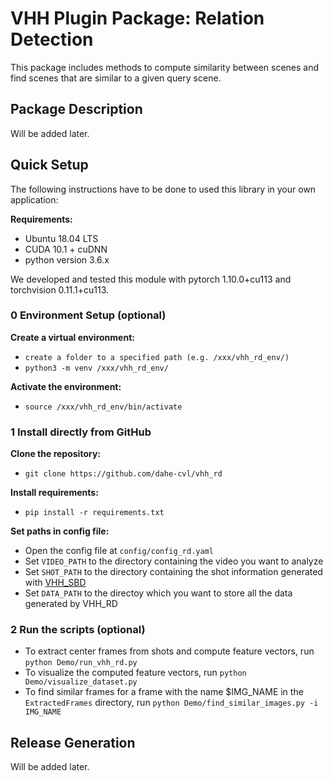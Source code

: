 # VHH Plugin Package: Relation Detection
This package includes methods to compute similarity between scenes and find scenes that are similar to a given query scene.

## Package Description
Will be added later.
    

## Quick Setup

The following instructions have to be done to used this library in your own application:

**Requirements:**

   * Ubuntu 18.04 LTS
   * CUDA 10.1 + cuDNN
   * python version 3.6.x

We developed and tested this module with pytorch 1.10.0+cu113 and torchvision 0.11.1+cu113.
   
### 0 Environment Setup (optional)

**Create a virtual environment:**

   * ```create a folder to a specified path (e.g. /xxx/vhh_rd_env/)```
   * ```python3 -m venv /xxx/vhh_rd_env/```

**Activate the environment:**

   * ```source /xxx/vhh_rd_env/bin/activate```

### 1 Install directly from GitHub

**Clone the repository:**

   * ```git clone https://github.com/dahe-cvl/vhh_rd```

**Install requirements:**

   * ```pip install -r requirements.txt```

**Set paths in config file:**

  * Open the config file at ```config/config_rd.yaml```
  * Set ```VIDEO_PATH``` to the directory containing the video you want to analyze
  * Set ```SHOT_PATH``` to the directory containing the shot information generated with [VHH_SBD](https://github.com/dahe-cvl/vhh_sbd) 
  * Set ```DATA_PATH``` to the directoy which you want to store all the data generated by VHH_RD

### 2 Run the scripts (optional)

  * To extract center frames from shots and compute feature vectors, run ```python Demo/run_vhh_rd.py```
  * To visualize the computed feature vectors, run ```python Demo/visualize_dataset.py```
  * To find similar frames for a frame with the name $IMG_NAME in the ```ExtractedFrames``` directory, run ```python Demo/find_similar_images.py -i IMG_NAME```

## Release Generation
Will be added later.
